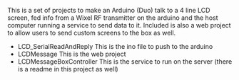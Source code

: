 This is a set of projects to make an Arduino (Duo) talk to a 4 line LCD screen, fed info from a Wixel RF transmitter on the arduino and the host computer running a service to send data to it. Included is also a web project to allow users to send custom screens to the box as well.

- LCD_SerialReadAndReply
	This is the ino file to push to the arduino
- LCDMessage
	This is the web project
- LCDMessageBoxController
	This is the service to run on the server (there is a readme in this project as well)